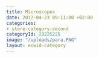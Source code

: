 ```yaml
---
title: Microscopes
date: 2017-04-23 09:11:00 +02:00
categories:
- store-category-second
categoryId: 23225225
image: "/uploads/para.PNG"
layout: ecwid-category
---
```


